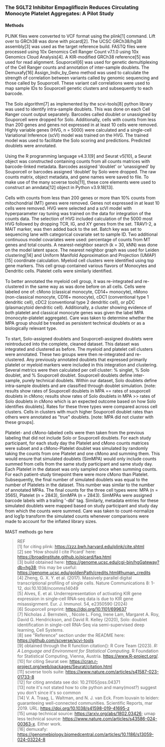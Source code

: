 ### The SGLT2 Inhibitor Empagliflozin Reduces Circulating Monocyte Platelet Aggregates: A Pilot Study
#### Methods  
PLINK files were converted to VCF format using the plink[1] command. Lift over to GRCh38 was done with picard[2]. The UCSC GRCh38/hg38 assembly[3] was used as the target reference build. FASTQ files were processed using 10x Genomics Cell Ranger Count v7.1.0 using 10x Genomics Cloud Analysis[4]. A KIR-modified GRCh38 reference[5] was used for read alignment. Souporcell[6] was used for genetic demultiplexing of the Cell Ranger counts and annotation of inter-sample doublets. The Demuxafy[16] Assign_Indiv_by_Geno method was used to calculate the strength of correlation between variants called by genomic sequencing and those called by Souporcell. These variant call correlations were used to map sample IDs to Souporcell genetic clusters and subsequently to each barcode.
<br>
<br>
The Solo algorithm[7] as implemented by the scvi-tools[8] python library was used to identify intra-sample doublets. This was done on each Cell Ranger count output separately. Barcodes called doublet or unassigned by Souporcell were dropped for Solo. Additionally, cells with counts from less than 200 genes and genes not expressed in at least 10 cells were removed. Highly variable genes (HVG, n = 5000) were calculated and a single-cell Variational Inference (scVI) model was trained on the HVG. The trained model was used to facilitate the Solo scoring and predictions. Predicted doublets were annotated.
<br>
<br>
Using the R programming language v4.3.1[9] and Seurat v5[10], a Seurat object was constructed containing counts from all counts matrices with barcode-linked metadata. Barcodes assigned 'doublet' or 'unassigned' by Souporcell or barcodes assigned 'doublet' by Solo were dropped. The raw counts matrix, object metadata, and gene names were saved to file. To make use of the many scverse tools[11], these core elements were used to construct an anndata[12] object in Python v3.9.18[13]. 
<br>
<br>
Cells with counts from less than 200 genes or more than 10% counts from mitochondrial (MT) genes were removed. Genes not expressed in at least 10 cells were removed. HVG were selected and a scVI model with hyperparameter ray tuning was trained on the data for integration of the counts data. The selection of HVG included calculation of the 5000 most HVG followed by dropping TCR, IG, and XY genes from the set. TRAV1-2, a MAIT marker, was then added back to the set. Batch key was set to sequencing lane with categorical covariate set to sample ID. Two additional continuous model covariates were used: percentage of counts from MT genes and total counts. A nearest-neighbor search (k = 30, kNN) was done on the model latent space. The nearest neighbor graph was used for Leiden clustering[14] and Uniform Manifold Approximation and Projection (UMAP)[15] coordinate calculation. Myeloid cell clusters were identified using top gene markers. This cell group contained various flavors of Monocytes and Dendritic cells. Platelet cells were similarly identified. 
<br>
<br>
To better annotated the myeloid cell group, it was re-integrated and re-clustered in the same way as was done before on all cells. Cells were labeled one of: cMono (classical monocyte, CD14+ monocyte), nMono (non-classical monocyte, CD16+ monocyte), cDC1 (conventional type 1 dendritic cell), cDC2 (conventional type 2 dendritic cell), or pDC (plasmacytoid dendritic cell). Additionally, a cluster showing evidence of both platelet and classical monocyte genes was given the label MPA (monocyte-platelet aggregate). Care was taken to determine whether the MPA group should be treated as persistent technical doublets or as a biologically relevant type.
<br>
<br>
To start, Solo-assigned doublets and Souporcell-assigned doublets were reintroduced into the complete, cleaned dataset. This dataset was integrated and clustered as before. The myeloid and platelet cell clusters were annotated. These two groups were then re-integrated and re-clustered. Any previously annotated doublets that expressed primarily platelet or myeloid markers were included in this integration and clustering. Several metrics were then calculated per cell cluster: % singlet, % Solo doublet, and % Souporcell doublet. Souporcell doublets define inter-sample, purely technical doublets. Within our dataset, Solo doublets define intra-sample doublets and are classified through doublet simulation. [note: results show rates of Souporcell doublets in MPA == rates of souporcell doublets in cMono; results show rates of Solo doublets in MPA >> rates of Solo doublets in cMono which is an expected outcome based on how Solo identifies doublets]. Rates for these three types were compared across cell clusters. Cells in clusters with much higher Souporcell doublet rates than others were annotated as "true" doublets. [note: MPA did not cluster with these groups].
<br>
<br>
Platelet- and cMono-labeled cells were then taken from the previous labeling that did not include Solo or Souporcell doublets. For each study participant, for each study day the Platelet and cMono counts matrices were subset and a cMono-Platelet doublet was simulated by randomly taking the counts from one Platelet and one cMono and summing them. This would ensure that simulated doublets (SimMPA) would only include counts summed from cells from the same study participant and same study day. Each Platelet in the dataset was only sampled once when summing counts. For each patient-study timepoint there were more cMono than Platelet. Subsequently, the final number of simulated doublets was equal to the number of Platelets in the dataset. This number was similar to the number of annotated MPAs. The final counts for the three cell types were: MPA (n = 3565), Platelet (n = 2843), SimMPA (n = 2843). SimMPAs were assigned barcode labels with a trailing '-dbl' tag. Similarly, metadata entries for these simulated doublets were mapped based on study participant and study day from which the counts were summed. Care was taken to count-normalize and log1p transform the simulated counts whenever comparisons were made to account for the inflated library sizes.
<br>
<br>
MAST methods go here<br>

> REF  
[1] for citing plink: https://zzz.bwh.harvard.edu/plink/cite.shtml  
[2] see 'How should I cite Picard' here: https://broadinstitute.github.io/picard/faq.html  
[3] build obtained here: https://genome.ucsc.edu/cgi-bin/hgGateway?db=hg38; this may be useful: https://genome.ucsc.edu/goldenPath/credits.html#human_credits  
[4] Zheng, G. X. Y. et al. (2017). Massively parallel digital transcriptional profiling of single cells. Nature Communications 8: 1-12, doi:10.1038/ncomms14049  
[5] Alves, E. et al. Underrepresentation of activating KIR gene expression in single‐cell RNA‐seq data is due to KIR gene misassignment. Eur. J. Immunol. 54, e2350590 (2024)  
[6] Souporcell preprint: https://doi.org/10.1101/699637  
[7] Nicholas J. Bernstein, , Nicole L. Fong, Irene Lam, Margaret A. Roy, David G. Hendrickson, and David R. Kelley (2020), Solo: doublet identification in single-cell RNA-Seq via semi-supervised deep learning, Cell Systems.  
[8] see "Reference" section under the README here: https://github.com/scverse/scvi-tools  
[9] obtained through the R function citation(): R Core Team (2023). _R: A Language and Environment for Statistical Computing_. R Foundation for Statistical Computing, Vienna, Austria. <https://www.R-project.org/>.  
[10] for citing Seurat see: https://cran.r-project.org/web/packages/Seurat/citation.html  
[11] scverse tools suite: https://www.nature.com/articles/s41587-023-01733-8  
[12] for citing anndata see doi: 10.21105/joss.04371  
[13] note it's not stated how to cite python and many(most?) suggest you don't since it's so common  
[14] V. A. Traag, L. Waltman, and N. J. van Eck. From louvain to leiden: guaranteeing well-connected communities. Scientific Reports, mar 2019. URL: https://doi.org/10.1038/s41598-019-41695-z  
[15] umap technical source: https://arxiv.org/abs/1802.03426; umap less technical source: https://www.nature.com/articles/s43586-024-00363-x. Either work.  
[16] demuxafy: https://genomebiology.biomedcentral.com/articles/10.1186/s13059-024-03224-8
